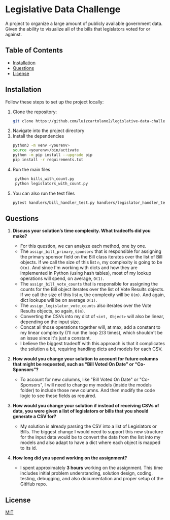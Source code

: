 # Legislative Data Challenge
A project to organize a large amount of publicly available government data. Given the ability to visualize all of the bills that legislators voted for or against.

## Table of Contents

- [Installation](#installation)
- [Questions](#questions)
- [License](#license)


## Installation

Follow these steps to set up the project locally:

1. Clone the repository:
   ```bash
   git clone https://github.com/luizcartolano2/legislative-data-challenge.git
   ```
2. Navigate into the project directory
3. Install the dependencies
    ```bash
    python3 -m venv <yourenv>
    source <yourenv>/bin/activate
    python -m pip install --upgrade pip
    pip install -r requirements.txt
   ```
4. Run the main files
   ```bash
    python bills_with_count.py
    python legislators_with_count.py
    ```
5. You can also run the test files
    ```bash
   pytest handlers/bill_handler_test.py handlers/legislator_handler_tests.py --maxfail=1 --disable-warnings -q
    ``` 

## Questions
1. **Discuss your solution’s time complexity. What tradeoffs did you make?**
    - For this question, we can analyze each method, one by one.
    - The `assign_bill_primary_sponsors` that is responsible for assigning the primary sponsor field on the Bill class iterates over the list of Bill objects. If we call the size of this list `n`, my complexity is going to be `O(n)`. And since I'm working with dicts and how they are implemented in Python (using hash tables), most of my lookup operations will spend, on average, `O(1)`. 
    - The `assign_bill_vote_counts` that is responsible for assigning the counts for the Bill object iterates over the list of Vote Results objects. If we call the size of this list `m`, the complexity will be `O(m)`. And again, dict lookups will be on average `O(1)`.
    - The `assign_legislator_vote_counts` also iterates over the Vote Results objects, so again, `O(m)`.
    - Converting the CSVs into my dict of `<int, Object>` will also be linear, depending on the input size.
    - Concat all those operations together will, at max, add a constant to my linear complexity (I'll run the loop 2/3 times), which shouldn't be an issue since it's just a constant.
    - I believe the biggest tradeoff with this approach is that it complicates the solution a bit, requiring handling dicts and models for each CSV.

2. **How would you change your solution to account for future columns that might be requested, such as “Bill Voted On Date” or “Co-Sponsors”?**
    - To account for new columns, like "Bill Voted On Date" or "Co-Sponsors", I will need to change my models (inside the models folder) to include those new columns. And then modify the code logic to see these fields as required.

3. **How would you change your solution if instead of receiving CSVs of data, you were given a list of legislators or bills that you should generate a CSV for?**
    - My solution is already parsing the CSV into a list of Legislators or Bills. The biggest change I would need to support this new structure for the input data would be to convert the data from the list into my models and also adapt to have a dict where each object is mapped to its id.

4. **How long did you spend working on the assignment?**
   - I spent approximately **3 hours** working on the assignment. This time includes initial problem understanding, solution design, coding, testing, debugging, and also documentation and proper setup of the GitHub repo.

## License
[MIT](LICENSE)
